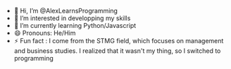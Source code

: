 - 👋 Hi, I’m @AlexLearnsProgramming
- 👀 I’m interested in developping my skills
- 🌱 I’m currently learning Python/Javascript
- 😄 Pronouns: He/Him
- ⚡ Fun fact : I come from the STMG field, which focuses on management and business studies. I realized that it wasn't my thing, so I switched to programming

<!---
AlexLearnsProgramming/AlexLearnsProgramming is a ✨ special ✨ repository because its `README.md` (this file) appears on your GitHub profile.
You can click the Preview link to take a look at your changes.
--->
